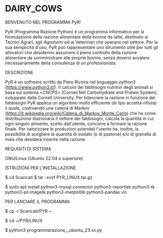 # DAIRY_COWS

BENVENUTO NEL PROGRAMMA PyR!

PyR (Programma Razione Python) è un programma informatico per la formulazione della razione alimentare delle bovine da latte, destinato ai Tecnici Agrari, agli Agronomi ed ai Veterinari che operano nel settore.
Per la sua semplicità d'uso, PyR può rappresentare uno strumento utile per tutti gli allevatori che desiderino assumere il pieno controllo della razione alimentare da somministrare alle proprie bovine, senza doversi avvalere necessariamente della consulenza di un professionista.


DESCRIZIONE

PyR è un software scritto da Piero Rivoira nel linguaggio python3 (https://www.python3.it/). Il calcolo dei fabbisogni nutritivi degli animali si basa sul sistema <_CNCPS_> (Cornell Net Carbohydrate and Protein System), sviluppato dalla Cornell University. Per bilanciare la razione in funzione dei fabbisogni PyR applica un algoritmo molto efficiente (di tipo accetta-rifiuta) il quale, costruendo una catena di Markov (https://it.wikipedia.org/wiki/Catena_di_Markov_Monte_Carlo) che ha come distribuzione stazionaria il vettore dei fabbisogni, calcola la quantità in cui ogni singolo alimento, scelto dall'utente, concorre a formare la razione finale.
Per valorizzare le produzioni aziendali l'utente ha, inoltre, la possibilità di scegliere la quantità di insilato (o di pastone) e/o di granella di mais che desidera inserire nella razione.


REQUISITI DI SISTEMA

GNU/Linux (Ubuntu 22.04 o superiore)

ISTRUZIONI PER L'INSTALLAZIONE

$ cd Scaricati
$ tar -xvzf PYR_LINUX.tar.gz

$ sudo apt install python3-mysql.connector python3-reportlab python3-tk python3-pil.imagetk python3-matplotlib python3-pandas vlc

PER LANCIARE IL PROGRAMMA

$ cp -r Scaricati/PYR ~

$ cd ~/PYR/LINUX

$ python3 programmarazione__ubuntu_23.xx.py
